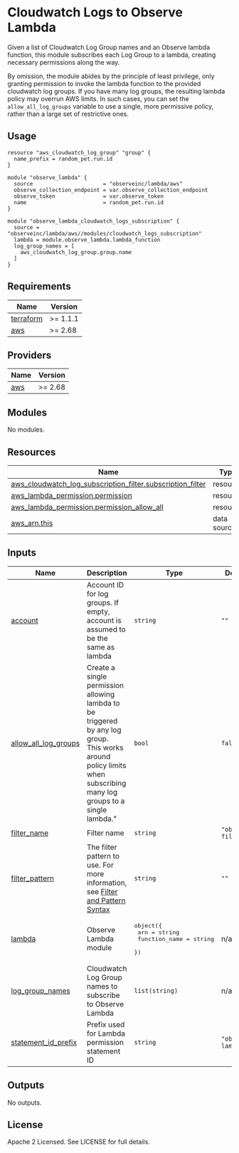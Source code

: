# Cloudwatch Logs to Observe Lambda

Given a list of Cloudwatch Log Group names and an Observe lambda function, this
module subscribes each Log Group to a lambda, creating necessary permissions
along the way.

By omission, the module abides by the principle of least privilege, only
granting permission to invoke the lambda function to the provided cloudwatch
log groups. If you have many log groups, the resulting lambda policy may
overrun AWS limits. In such cases, you can set the `allow_all_log_groups`
variable to use a single, more permissive policy, rather than a large set of
restrictive ones.

## Usage

```hcl
resource "aws_cloudwatch_log_group" "group" {
  name_prefix = random_pet.run.id
}

module "observe_lambda" {
  source                      = "observeinc/lambda/aws"
  observe_collection_endpoint = var.observe_collection_endpoint
  observe_token               = var.observe_token
  name                        = random_pet.run.id
}

module "observe_lambda_cloudwatch_logs_subscription" {
  source = "observeinc/lambda/aws//modules/cloudwatch_logs_subscription"
  lambda = module.observe_lambda.lambda_function
  log_group_names = [
    aws_cloudwatch_log_group.group.name
  ]
}
```

<!-- BEGINNING OF PRE-COMMIT-TERRAFORM DOCS HOOK -->
## Requirements

| Name | Version |
|------|---------|
| <a name="requirement_terraform"></a> [terraform](#requirement\_terraform) | >= 1.1.1 |
| <a name="requirement_aws"></a> [aws](#requirement\_aws) | >= 2.68 |

## Providers

| Name | Version |
|------|---------|
| <a name="provider_aws"></a> [aws](#provider\_aws) | >= 2.68 |

## Modules

No modules.

## Resources

| Name | Type |
|------|------|
| [aws_cloudwatch_log_subscription_filter.subscription_filter](https://registry.terraform.io/providers/hashicorp/aws/latest/docs/resources/cloudwatch_log_subscription_filter) | resource |
| [aws_lambda_permission.permission](https://registry.terraform.io/providers/hashicorp/aws/latest/docs/resources/lambda_permission) | resource |
| [aws_lambda_permission.permission_allow_all](https://registry.terraform.io/providers/hashicorp/aws/latest/docs/resources/lambda_permission) | resource |
| [aws_arn.this](https://registry.terraform.io/providers/hashicorp/aws/latest/docs/data-sources/arn) | data source |

## Inputs

| Name | Description | Type | Default | Required |
|------|-------------|------|---------|:--------:|
| <a name="input_account"></a> [account](#input\_account) | Account ID for log groups. If empty, account is assumed to be the same as lambda | `string` | `""` | no |
| <a name="input_allow_all_log_groups"></a> [allow\_all\_log\_groups](#input\_allow\_all\_log\_groups) | Create a single permission allowing lambda to be triggered by any log group.<br>This works around policy limits when subscribing many log groups to a single lambda." | `bool` | `false` | no |
| <a name="input_filter_name"></a> [filter\_name](#input\_filter\_name) | Filter name | `string` | `"observe-filter"` | no |
| <a name="input_filter_pattern"></a> [filter\_pattern](#input\_filter\_pattern) | The filter pattern to use. For more information, see [Filter and Pattern Syntax](https://docs.aws.amazon.com/AmazonCloudWatch/latest/logs/FilterAndPatternSyntax.html) | `string` | `""` | no |
| <a name="input_lambda"></a> [lambda](#input\_lambda) | Observe Lambda module | <pre>object({<br>    arn           = string<br>    function_name = string<br>  })</pre> | n/a | yes |
| <a name="input_log_group_names"></a> [log\_group\_names](#input\_log\_group\_names) | Cloudwatch Log Group names to subscribe to Observe Lambda | `list(string)` | n/a | yes |
| <a name="input_statement_id_prefix"></a> [statement\_id\_prefix](#input\_statement\_id\_prefix) | Prefix used for Lambda permission statement ID | `string` | `"observe-lambda"` | no |

## Outputs

No outputs.
<!-- END OF PRE-COMMIT-TERRAFORM DOCS HOOK -->

## License

Apache 2 Licensed. See LICENSE for full details.
